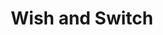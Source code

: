 ---
title:          Wish and Switch
genre:          modern
chinesetitle:   換樂無窮
previoustitle:  Endless Exchange of Enjoyment
episodes:       20
producer:       Lam Chi-Wah
broadcaststart: 2012-01-02
broadcastend:   2012-01-28
website:        http://programme.tvb.com/drama/wishandswitch
starring:       Myolie Wu, Johnson Lee, <mark>Selena Lee</mark>, Vincent Wong, Kiki Sheung, Lau Kong, Angela Tong
synopsis:       Young housewife FAN SUK-HEUNG <small>(Myolie Wu)</small> accidentally enters a mysterious website, which allowed her to change anything she can imagine. For example, she switched her fine waist size for her brother’s acceptance into a well-known school. Using her luck, she helped friends exchange for better romantic relationships. Heung eventually becomes addicted to the website and was unable to pull herself out, especially when she suspected her husband KU KA-YAN <small>(Johnson Lee)</small> is having an affair, she did not hesitate to switch her life with her good friend HAU YEUK-HOI <small>(Selena Lee)</small>, who married a wealthy husband. Heung borrowed Hoi's power to recapture her husband's heart, while Hoi just wanted Heung to help her handle her bossy mother-in-law LUI FUNG <small>(Kiki Sheung)</small>. Unfortunately, the two fall into a deep trap, going deeper and deeper. Without notice, the mysterious website suddenly disappears one day. The relationship of the two families ended up being ed in various ways, where Heung actually started an extramarital affair with Yan. The giggles, anger and scolds just never ends…

fullname:       Hau Yeuk-Hoi (Hailey)
altname:        Mrs. Wing
age:            29
identity:       Senior Manager of PR at Ging Laap Enterprises
appearance:     1-20
personality:    Beautiful and virtuous, generous, gentle and polite. Superficial surface, but behind the scene she is very lonely and feel empty.
background:     Hailey is born in a well-off family, and is very diligent. Her parents died when she was eight years old, thus relying on her aunt. During this period, she learnt how to be self-reliant and has then developed an independent personality. After graduating from University of Hong Kong, she then went to United States to work and study part-time. During the period while she was working in a famous shop, she met WING YIU <small>(Vincent Wong)</small>. They both got to know each other only for seven days, and then were married happily. But behind the truth, they were only husband-and-wife through an agreement. They were married only to help to strengthen the company, and were only nominal couple. After returning to Hong Kong, Hailey joined the company and hold an important position that her commercial skill are progressing very well. Even the subordinates also agree that she is the most efficient person in the company. Hailey and Fan Suk-Heung are secondary school mates and were as close as sisters. However because Hailey went overseas to study, they both gradually drifted apart.
happenings:     After returning to Hong Kong, Hailey met Suk Heung and the two ascended the friendship. Suk Heung trust Hailey and complained and cried to her when she suspected that her husband Ku Ka-Yan had an extramarital affair. Hailey knew about the magical website through Suk Heung, and both decided to use the website to exchange identity to use her ability to help Suk Heung snatch back her husband. When the exchange of identities have been confirmed, and had misunderstandings, both wanted to switch back to their own identities but couldn’t because of the library renovation. Thus, both of them couldn’t get hold of the magical website and have to temporarily continue with their “new identity”.<br><br>Hailey is not used to housewife lifestyle, thus she also lacks of patience in handling family problems. Her way of handling matters made Suk Heung very discontented. On the other hand, she also found out that Suk Heung has caused her trouble by constantly provoking her husband and mother-in-law Lui Fung, and this caused Hailey to have a big headache, giving her the resistant to restore back the original identity. At the same time, she is also tired of having such wealthy lifestyle, and has found the family warmth in the Ku family. She is also being slowly attracted to Ka Yan, and couldn’t restrain from showing her love…<br><br>Heung found out that Hailey had intentions on Ka Yan. There was a misunderstanding during that period which made Suk Heung think that Hailey was having an affair with her husband. Suk Heung forced Hailey to switch back their identities and this caused more dispute during an occasion whereby both accidentally destroyed the only computer which had the magical website. This caused both of them unable to restore to their original identities and subsequently, their quarrels ended. In order to prevent Suk Heung from snatching away her husband, Hailey joined the company as a secretary, and during the period, she actually discovered that she has all along been in love with her husband…
image:          yes
---